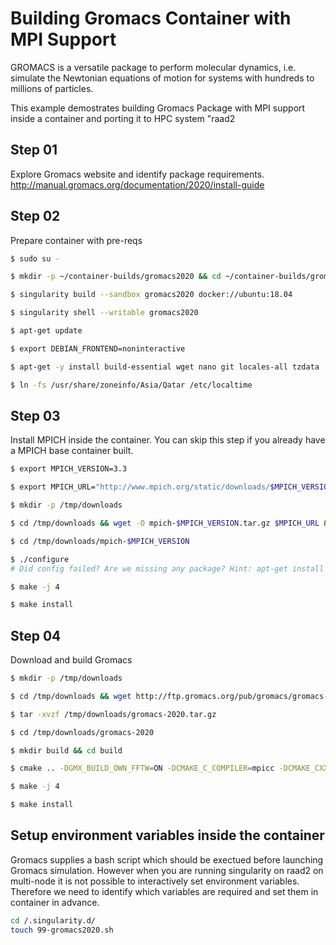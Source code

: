 # Building Gromacs Container with MPI Support

GROMACS is a versatile package to perform molecular dynamics, i.e. simulate the Newtonian equations of motion for systems with hundreds to millions of particles.

This example demostrates building Gromacs Package with MPI support inside a container and porting it to HPC system "raad2


## Step 01
Explore Gromacs website and identify package requirements.
http://manual.gromacs.org/documentation/2020/install-guide

## Step 02
Prepare container with pre-reqs

```sh
$ sudo su - 

$ mkdir -p ~/container-builds/gromacs2020 && cd ~/container-builds/gromacs2020

$ singularity build --sandbox gromacs2020 docker://ubuntu:18.04

$ singularity shell --writable gromacs2020

$ apt-get update

$ export DEBIAN_FRONTEND=noninteractive

$ apt-get -y install build-essential wget nano git locales-all tzdata

$ ln -fs /usr/share/zoneinfo/Asia/Qatar /etc/localtime
```

## Step 03
Install MPICH inside the container. You can skip this step if you already have a MPICH base container built.
```sh
$ export MPICH_VERSION=3.3

$ export MPICH_URL="http://www.mpich.org/static/downloads/$MPICH_VERSION/mpich-$MPICH_VERSION.tar.gz"

$ mkdir -p /tmp/downloads

$ cd /tmp/downloads && wget -O mpich-$MPICH_VERSION.tar.gz $MPICH_URL && tar xzf mpich-$MPICH_VERSION.tar.gz

$ cd /tmp/downloads/mpich-$MPICH_VERSION

$ ./configure
# Did config failed? Are we missing any package? Hint: apt-get install gfortran

$ make -j 4

$ make install
```
## Step 04
Download and build Gromacs
```sh
$ mkdir -p /tmp/downloads

$ cd /tmp/downloads && wget http://ftp.gromacs.org/pub/gromacs/gromacs-2020.tar.gz

$ tar -xvzf /tmp/downloads/gromacs-2020.tar.gz

$ cd /tmp/downloads/gromacs-2020

$ mkdir build && cd build

$ cmake .. -DGMX_BUILD_OWN_FFTW=ON -DCMAKE_C_COMPILER=mpicc -DCMAKE_CXX_COMPILER=mpicxx -DGMX_MPI=on

$ make -j 4

$ make install
```
## Setup environment variables inside the container
Gromacs supplies a bash script which should be exectued before launching Gromacs simulation.
However when you are running singularity on raad2 on multi-node it is not possible to interactively set environment variables. Therefore we need to identify which variables are required and set them in container in advance.
```sh
cd /.singularity.d/
touch 99-gromacs2020.sh
```
